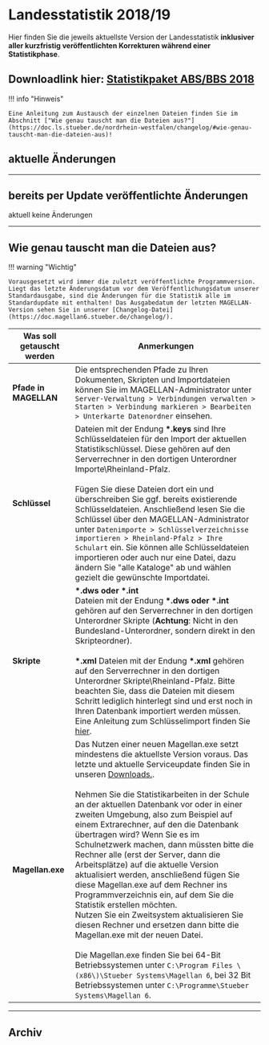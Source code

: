 # Landesstatistik 2018/19

Hier finden Sie die jeweils aktuellste Version der Landesstatistik **inklusiver aller kurzfristig veröffentlichten Korrekturen während einer Statistikphase**.

## Downloadlink hier: [**Statistikpaket ABS/BBS 2018**](https://my.hidrive.com/share/neqlm8tqnv)


!!! info "Hinweis"

    Eine Anleitung zum Austausch der einzelnen Dateien finden Sie im Abschnitt ["Wie genau tauscht man die Dateien aus?"](https://doc.ls.stueber.de/nordrhein-westfalen/changelog/#wie-genau-tauscht-man-die-dateien-aus)!


## aktuelle Änderungen

---

## bereits per Update veröffentlichte Änderungen


aktuell keine Änderungen

---
## Wie genau tauscht man die Dateien aus?


!!! warning "Wichtig"

    Vorausgesetzt wird immer die zuletzt veröffentlichte Programmversion. Liegt das letzte Änderungsdatum vor dem Veröffentlichungsdatum unserer Standardausgabe, sind die Änderungen für die Statistik alle im Standardupdate mit enthalten! Das Ausgabedatum der letzten MAGELLAN-Version sehen Sie in unserer [Changelog-Datei](https://doc.magellan6.stueber.de/changelog/).
 

Was soll getauscht werden|Anmerkungen
---|---
**Pfade in MAGELLAN**|Die entsprechenden Pfade zu Ihren Dokumenten, Skripten und Importdateien können Sie im MAGELLAN-Administrator unter `Server-Verwaltung > Verbindungen verwalten > Starten > Verbindung markieren > Bearbeiten > Unterkarte Datenordner` einsehen.
**Schlüssel**| Dateien mit der Endung **\*.keys** sind Ihre Schlüsseldateien für den Import der aktuellen Statistikschlüssel. Diese gehören auf den Serverrechner in den dortigen Unterordner Importe\Rheinland-Pfalz.<br/><br/>Fügen Sie diese Dateien dort ein und überschreiben Sie ggf. bereits existierende Schlüsseldateien. Anschließend lesen Sie die Schlüssel über den MAGELLAN-Administrator unter `Datenimporte > Schlüsselverzeichnisse importieren > Rheinland-Pfalz > Ihre Schulart` ein. Sie können alle Schlüsseldateien importieren oder auch nur eine Datei, dazu ändern Sie "alle Kataloge" ab und wählen gezielt die gewünschte Importdatei.
**Skripte**|**\*.dws oder \*.int**<br/>Dateien mit der Endung **\*.dws oder \*.int** gehören auf den Serverrechner in den dortigen Unterordner Skripte \(**Achtung**: Nicht in den Bundesland-Unterordner, sondern direkt in den Skripteordner\).<br/><br/>**\*.xml** Dateien mit der Endung **\*.xml** gehören auf den Serverrechner in den dortigen Unterordner Skripte\Rheinland-Pfalz. Bitte beachten Sie, dass die Dateien mit diesem Schritt lediglich hinterlegt sind und erst noch in Ihren Datenbank importiert werden müssen. Eine Anleitung zum Schlüsselimport finden Sie [hier](https://doc.ls.stueber.de/schluesselverzeichnisse/).
**Magellan.exe**|Das Nutzen einer neuen Magellan.exe setzt mindestens die aktuellste Version voraus. Das letzte und aktuelle Serviceupdate finden Sie in unseren [Downloads.](http://magellan.stueber.de/download.php). <br/><br/>Nehmen Sie die Statistikarbeiten in der Schule an der aktuellen Datenbank vor oder in einer zweiten Umgebung, also zum Beispiel auf einem Extrarechner, auf den die Datenbank übertragen wird? Wenn Sie es im Schulnetzwerk machen, dann müssten bitte die Rechner alle \(erst der Server, dann die Arbeitsplätze\) auf die aktuelle Version aktualisiert werden, anschließend fügen Sie diese Magellan.exe auf dem Rechner ins Programmverzeichnis ein, auf dem Sie die Statistik erstellen möchten.<br/>Nutzen Sie ein Zweitsystem aktualisieren Sie diesen Rechner und ersetzen dann bitte die Magellan.exe mit der neuen Datei.<br/><br/>Die Magellan.exe finden Sie bei  64-Bit Betriebssystemen unter `C:\Program Files \(x86\)\Stueber Systems\Magellan 6`, bei  32 Bit Betriebssystemen unter `C:\Programme\Stueber Systems\Magellan 6`.


---

## Archiv

